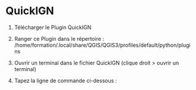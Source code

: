 # QuickIGN

1. Télécharger le Plugin QuickIGN 

2. Ranger ce Plugin dans le répertoire : /home/formation/.local/share/QGIS/QGIS3/profiles/default/python/plugins

3. Ouvrir un terminal dans le fichier QuickIGN (clique droit > ouvrir un terminal)

4. Tapez la ligne de commande ci-dessous :
